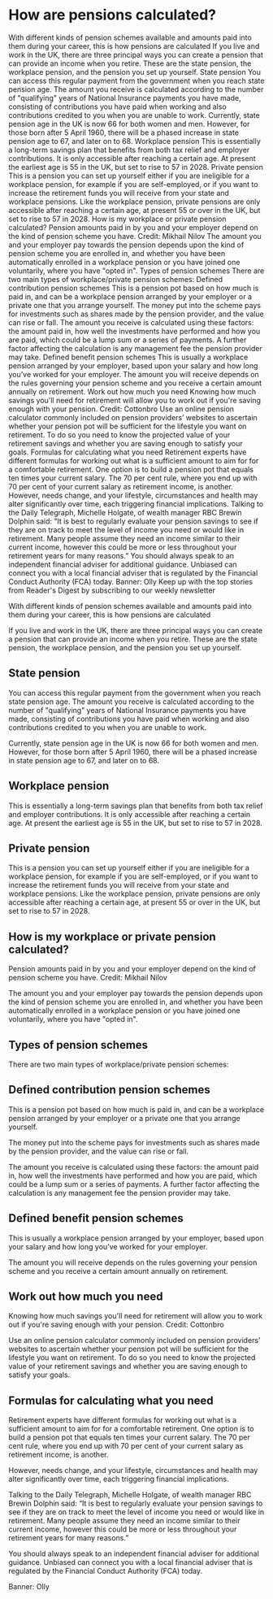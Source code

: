 # How are pensions calculated?

With different kinds of pension schemes available and amounts paid into them during your career, this is how pensions are calculated If you live and work in the UK, there are three principal ways you can create a pension that can provide an income when you retire. These are the state pension, the workplace pension, and the pension you set up yourself. State pension You can access this regular payment from the government when you reach state pension age. The amount you receive is calculated according to the number of "qualifying" years of National Insurance payments you have made, consisting of contributions you have paid when working and also contributions credited to you when you are unable to work. Currently, state pension age in the UK is now 66 for both women and men. However, for those born after 5 April 1960, there will be a phased increase in state pension age to 67, and later on to 68. Workplace pension This is essentially a long-term savings plan that benefits from both tax relief and employer contributions. It is only accessible after reaching a certain age. At present the earliest age is 55 in the UK, but set to rise to 57 in 2028. Private pension This is a pension you can set up yourself either if you are ineligible for a workplace pension, for example if you are self-employed, or if you want to increase the retirement funds you will receive from your state and workplace pensions. Like the workplace pension, private pensions are only accessible after reaching a certain age, at present 55 or over in the UK, but set to rise to 57 in 2028. How is my workplace or private pension calculated? Pension amounts paid in by you and your employer depend on the kind of pension scheme you have. Credit: Mikhail Nilov The amount you and your employer pay towards the pension depends upon the kind of pension scheme you are enrolled in, and whether you have been automatically enrolled in a workplace pension or you have joined one voluntarily, where you have "opted in". Types of pension schemes There are two main types of workplace/private pension schemes: Defined contribution pension schemes This is a pension pot based on how much is paid in, and can be a workplace pension arranged by your employer or a private one that you arrange yourself. The money put into the scheme pays for investments such as shares made by the pension provider, and the value can rise or fall. The amount you receive is calculated using these factors: the amount paid in, how well the investments have performed and how you are paid, which could be a lump sum or a series of payments. A further factor affecting the calculation is any management fee the pension provider may take. Defined benefit pension schemes This is usually a workplace pension arranged by your employer, based upon your salary and how long you’ve worked for your employer. The amount you will receive depends on the rules governing your pension scheme and you receive a certain amount annually on retirement. Work out how much you need Knowing how much savings you'll need for retirement will allow you to work out if you're saving enough with your pension. Credit: Cottonbro Use an online pension calculator commonly included on pension providers’ websites to ascertain whether your pension pot will be sufficient for the lifestyle you want on retirement. To do so you need to know the projected value of your retirement savings and whether you are saving enough to satisfy your goals. Formulas for calculating what you need Retirement experts have different formulas for working out what is a sufficient amount to aim for for a comfortable retirement. One option is to build a pension pot that equals ten times your current salary. The 70 per cent rule, where you end up with 70 per cent of your current salary as retirement income, is another. However, needs change, and your lifestyle, circumstances and health may alter significantly over time, each triggering financial implications. Talking to the Daily Telegraph, Michelle Holgate, of wealth manager RBC Brewin Dolphin said: “It is best to regularly evaluate your pension savings to see if they are on track to meet the level of income you need or would like in retirement. Many people assume they need an income similar to their current income, however this could be more or less throughout your retirement years for many reasons.” You should always speak to an independent financial adviser for additional guidance. Unbiased can connect you with a local financial adviser that is regulated by the Financial Conduct Authority (FCA) today. Banner: Olly Keep up with the top stories from Reader's Digest by subscribing to our weekly newsletter

With different kinds of pension schemes available and amounts paid into them during your career, this is how pensions are calculated

If you live and work in the UK, there are three principal ways you can create a pension that can provide an income when you retire. These are the state pension, the workplace pension, and the pension you set up yourself.

## State pension

You can access this regular payment from the government when you reach state pension age. The amount you receive is calculated according to the number of "qualifying" years of National Insurance payments you have made, consisting of contributions you have paid when working and also contributions credited to you when you are unable to work.

Currently, state pension age in the UK is now 66 for both women and men. However, for those born after 5 April 1960, there will be a phased increase in state pension age to 67, and later on to 68.

## Workplace pension

This is essentially a long-term savings plan that benefits from both tax relief and employer contributions. It is only accessible after reaching a certain age. At present the earliest age is 55 in the UK, but set to rise to 57 in 2028.

## Private pension

This is a pension you can set up yourself either if you are ineligible for a workplace pension, for example if you are self-employed, or if you want to increase the retirement funds you will receive from your state and workplace pensions. Like the workplace pension, private pensions are only accessible after reaching a certain age, at present 55 or over in the UK, but set to rise to 57 in 2028.

## How is my workplace or private pension calculated?

Pension amounts paid in by you and your employer depend on the kind of pension scheme you have. Credit: Mikhail Nilov

The amount you and your employer pay towards the pension depends upon the kind of pension scheme you are enrolled in, and whether you have been automatically enrolled in a workplace pension or you have joined one voluntarily, where you have "opted in".

## Types of pension schemes

There are two main types of workplace/private pension schemes:

## Defined contribution pension schemes

This is a pension pot based on how much is paid in, and can be a workplace pension arranged by your employer or a private one that you arrange yourself.

The money put into the scheme pays for investments such as shares made by the pension provider, and the value can rise or fall.

The amount you receive is calculated using these factors: the amount paid in, how well the investments have performed and how you are paid, which could be a lump sum or a series of payments. A further factor affecting the calculation is any management fee the pension provider may take.

## Defined benefit pension schemes

This is usually a workplace pension arranged by your employer, based upon your salary and how long you’ve worked for your employer.

The amount you will receive depends on the rules governing your pension scheme and you receive a certain amount annually on retirement.

## Work out how much you need

Knowing how much savings you'll need for retirement will allow you to work out if you're saving enough with your pension. Credit: Cottonbro

Use an online pension calculator commonly included on pension providers’ websites to ascertain whether your pension pot will be sufficient for the lifestyle you want on retirement. To do so you need to know the projected value of your retirement savings and whether you are saving enough to satisfy your goals.

## Formulas for calculating what you need

Retirement experts have different formulas for working out what is a sufficient amount to aim for for a comfortable retirement. One option is to build a pension pot that equals ten times your current salary. The 70 per cent rule, where you end up with 70 per cent of your current salary as retirement income, is another.

However, needs change, and your lifestyle, circumstances and health may alter significantly over time, each triggering financial implications.

Talking to the Daily Telegraph, Michelle Holgate, of wealth manager RBC Brewin Dolphin said: “It is best to regularly evaluate your pension savings to see if they are on track to meet the level of income you need or would like in retirement. Many people assume they need an income similar to their current income, however this could be more or less throughout your retirement years for many reasons.”

You should always speak to an independent financial adviser for additional guidance. Unbiased can connect you with a local financial adviser that is regulated by the Financial Conduct Authority (FCA) today.

Banner: Olly

